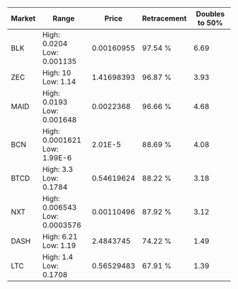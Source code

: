 | Market | Range | Price| Retracement | Doubles to 50% |
| --- | --- | --- | --- | --- |
| BLK | High: 0.0204<br />Low: 0.001135 | 0.00160955 | 97.54 % | 6.69 |
| ZEC | High: 10<br />Low: 1.14 | 1.41698393 | 96.87 % | 3.93 |
| MAID | High: 0.0193<br />Low: 0.001648 | 0.0022368 | 96.66 % | 4.68 |
| BCN | High: 0.0001621<br />Low: 1.99E-6 | 2.01E-5 | 88.69 % | 4.08 |
| BTCD | High: 3.3<br />Low: 0.1784 | 0.54619624 | 88.22 % | 3.18 |
| NXT | High: 0.006543<br />Low: 0.0003576 | 0.00110496 | 87.92 % | 3.12 |
| DASH | High: 6.21<br />Low: 1.19 | 2.4843745 | 74.22 % | 1.49 |
| LTC | High: 1.4<br />Low: 0.1708 | 0.56529483 | 67.91 % | 1.39 |
